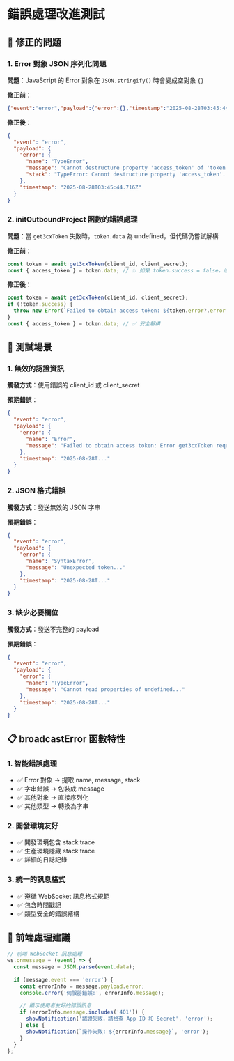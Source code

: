 # 錯誤處理改進測試

## 🔧 修正的問題

### 1. Error 對象 JSON 序列化問題
**問題**：JavaScript 的 Error 對象在 `JSON.stringify()` 時會變成空對象 `{}`

**修正前**：
```json
{"event":"error","payload":{"error":{},"timestamp":"2025-08-28T03:45:44.716Z"}}
```

**修正後**：
```json
{
  "event": "error",
  "payload": {
    "error": {
      "name": "TypeError",
      "message": "Cannot destructure property 'access_token' of 'token.data' as it is undefined.",
      "stack": "TypeError: Cannot destructure property 'access_token'..."
    },
    "timestamp": "2025-08-28T03:45:44.716Z"
  }
}
```

### 2. initOutboundProject 函數的錯誤處理
**問題**：當 `get3cxToken` 失敗時，`token.data` 為 undefined，但代碼仍嘗試解構

**修正前**：
```typescript
const token = await get3cxToken(client_id, client_secret);
const { access_token } = token.data; // 💥 如果 token.success = false，這裡會出錯
```

**修正後**：
```typescript
const token = await get3cxToken(client_id, client_secret);
if (!token.success) {
  throw new Error(`Failed to obtain access token: ${token.error?.error || 'Unknown error'}`);
}
const { access_token } = token.data; // ✅ 安全解構
```

## 🧪 測試場景

### 1. 無效的認證資訊
**觸發方式**：使用錯誤的 client_id 或 client_secret

**預期錯誤**：
```json
{
  "event": "error",
  "payload": {
    "error": {
      "name": "Error",
      "message": "Failed to obtain access token: Error get3cxToken request: Request failed with status code 401"
    },
    "timestamp": "2025-08-28T..."
  }
}
```

### 2. JSON 格式錯誤
**觸發方式**：發送無效的 JSON 字串

**預期錯誤**：
```json
{
  "event": "error", 
  "payload": {
    "error": {
      "name": "SyntaxError",
      "message": "Unexpected token..."
    },
    "timestamp": "2025-08-28T..."
  }
}
```

### 3. 缺少必要欄位
**觸發方式**：發送不完整的 payload

**預期錯誤**：
```json
{
  "event": "error",
  "payload": {
    "error": {
      "name": "TypeError", 
      "message": "Cannot read properties of undefined..."
    },
    "timestamp": "2025-08-28T..."
  }
}
```

## 📋 broadcastError 函數特性

### 1. 智能錯誤處理
- ✅ Error 對象 → 提取 name, message, stack
- ✅ 字串錯誤 → 包裝成 message
- ✅ 其他對象 → 直接序列化
- ✅ 其他類型 → 轉換為字串

### 2. 開發環境友好
- ✅ 開發環境包含 stack trace
- ✅ 生產環境隱藏 stack trace
- ✅ 詳細的日誌記錄

### 3. 統一的訊息格式
- ✅ 遵循 WebSocket 訊息格式規範
- ✅ 包含時間戳記
- ✅ 類型安全的錯誤結構

## 🎯 前端處理建議

```typescript
// 前端 WebSocket 訊息處理
ws.onmessage = (event) => {
  const message = JSON.parse(event.data);
  
  if (message.event === 'error') {
    const errorInfo = message.payload.error;
    console.error('伺服器錯誤:', errorInfo.message);
    
    // 顯示使用者友好的錯誤訊息
    if (errorInfo.message.includes('401')) {
      showNotification('認證失敗，請檢查 App ID 和 Secret', 'error');
    } else {
      showNotification(`操作失敗: ${errorInfo.message}`, 'error');
    }
  }
};
```
